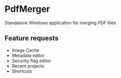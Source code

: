 # PdfMerger
Standalone Windows application for merging PDF files


## Feature requests
* Image Cache
* Metadata editor
* Security flag editor
* Recent projects
* Shortcuts
